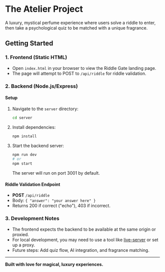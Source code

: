 # The Atelier Project

A luxury, mystical perfume experience where users solve a riddle to enter, then take a psychological quiz to be matched with a unique fragrance.

## Getting Started

### 1. Frontend (Static HTML)
- Open `index.html` in your browser to view the Riddle Gate landing page.
- The page will attempt to POST to `/api/riddle` for riddle validation.

### 2. Backend (Node.js/Express)

#### Setup
1. Navigate to the `server` directory:
   ```sh
   cd server
   ```
2. Install dependencies:
   ```sh
   npm install
   ```
3. Start the backend server:
   ```sh
   npm run dev
   # or
   npm start
   ```
   The server will run on port 3001 by default.

#### Riddle Validation Endpoint
- **POST** `/api/riddle`
- Body: `{ "answer": "your answer here" }`
- Returns 200 if correct ("echo"), 403 if incorrect.

### 3. Development Notes
- The frontend expects the backend to be available at the same origin or proxied.
- For local development, you may need to use a tool like [live-server](https://www.npmjs.com/package/live-server) or set up a proxy.
- Future steps: Add quiz flow, AI integration, and fragrance matching.

---

**Built with love for magical, luxury experiences.** 